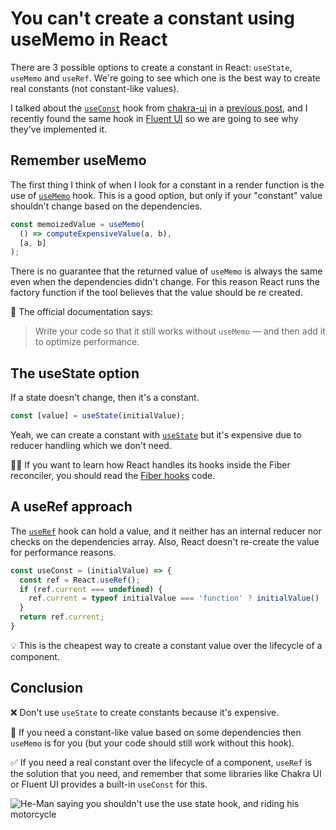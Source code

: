 # You can't create a constant using useMemo in React

There are 3 possible options to create a constant in React: `useState`, `useMemo` and `useRef`. We're going to see which one is the best way to create real constants (not constant-like values).

I talked about the [`useConst`](https://github.com/chakra-ui/chakra-ui/blob/main/packages/hooks/src/use-const.ts) hook from [chakra-ui](https://chakra-ui.com/docs/hooks/use-const) in a [previous post](https://dev.to/cloudx/chakra-ui-the-hidden-treasures-1gl9), and I recently found the same hook in [Fluent UI](https://www.npmjs.com/package/@fluentui/react-hooks#useconst) so we are going to see why they've implemented it.

## Remember useMemo

The first thing I think of when I look for a constant in a render function is the use of [`useMemo`](https://reactjs.org/docs/hooks-reference.html#usememo) hook. This is a good option, but only if your "constant" value shouldn't change based on the dependencies.

```javascript
const memoizedValue = useMemo(
  () => computeExpensiveValue(a, b),
  [a, b]
);
```

There is no guarantee that the returned value of `useMemo` is always the same even when the dependencies didn't change. For this reason React runs the factory function if the tool believes that the value should be re created.

🧠 The official documentation says:

> Write your code so that it still works without `useMemo` — and then add it to optimize performance.

## The useState option

If a state doesn't change, then it's a constant.

```javascript
const [value] = useState(initialValue);
```

Yeah, we can create a constant with [`useState`](https://reactjs.org/docs/hooks-reference.html#usestate) but it's expensive due to reducer handling which we don't need.

🧙‍♂️ If you want to learn how React handles its hooks inside the Fiber reconciler, you should read the [Fiber hooks](https://github.com/facebook/react/blob/main/packages/react-reconciler/src/ReactFiberHooks.new.js) code.

## A useRef approach

The [`useRef`](https://reactjs.org/docs/hooks-reference.html#useref) hook can hold a value, and it neither has an internal reducer nor checks on the dependencies array. Also, React doesn't re-create the value for performance reasons.

```javascript
const useConst = (initialValue) => {
  const ref = React.useRef();
  if (ref.current === undefined) {
    ref.current = typeof initialValue === 'function' ? initialValue() : initialValue;
  }
  return ref.current;
}
```

💡 This is the cheapest way to create a constant value over the lifecycle of a component.

## Conclusion

❌ Don't use `useState` to create constants because it's expensive.

🥸 If you need a constant-like value based on some dependencies then `useMemo` is for you (but your code should still work without this hook).

✅ If you need a real constant over the lifecycle of a component, `useRef` is the solution that you need, and remember that some libraries like Chakra UI or Fluent UI provides a built-in `useConst` for this.

![He-Man saying you shouldn't use the use state hook, and riding his motorcycle](https://dev-to-uploads.s3.amazonaws.com/uploads/articles/7i8z6fhbdayy7bqqboph.png)
